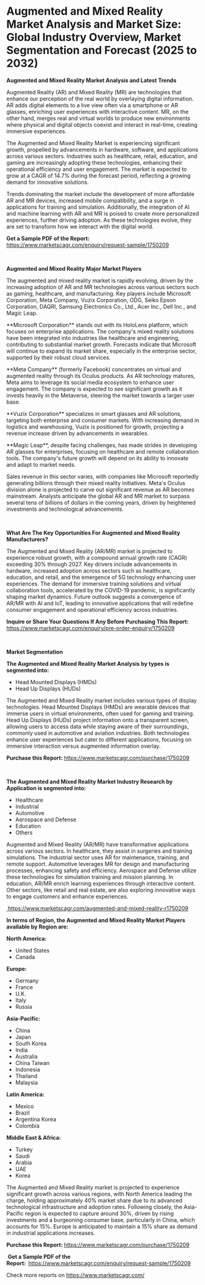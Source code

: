 <p><h1>Augmented and Mixed Reality Market Analysis and Market Size: Global Industry Overview, Market Segmentation and Forecast (2025 to 2032)</h1></p><p><strong>Augmented and Mixed Reality Market Analysis and Latest Trends</strong></p>
<p><p>Augmented Reality (AR) and Mixed Reality (MR) are technologies that enhance our perception of the real world by overlaying digital information. AR adds digital elements to a live view often via a smartphone or AR glasses, enriching user experiences with interactive content. MR, on the other hand, merges real and virtual worlds to produce new environments where physical and digital objects coexist and interact in real-time, creating immersive experiences.</p><p>The Augmented and Mixed Reality Market is experiencing significant growth, propelled by advancements in hardware, software, and applications across various sectors. Industries such as healthcare, retail, education, and gaming are increasingly adopting these technologies, enhancing their operational efficiency and user engagement. The market is expected to grow at a CAGR of 14.7% during the forecast period, reflecting a growing demand for innovative solutions.</p><p>Trends dominating the market include the development of more affordable AR and MR devices, increased mobile compatibility, and a surge in applications for training and simulation. Additionally, the integration of AI and machine learning with AR and MR is poised to create more personalized experiences, further driving adoption. As these technologies evolve, they are set to transform how we interact with the digital world.</p></p>
<p><strong>Get a Sample PDF of the Report:&nbsp;</strong> <a href="https://www.marketscagr.com/enquiry/request-sample/1750209?utm_campaign=2336&utm_medium=2&utm_source=Github&utm_content=ia&utm_term=07022025&utm_id=augmented-and-mixed-reality">https://www.marketscagr.com/enquiry/request-sample/1750209</a></p>
<p>&nbsp;</p>
<p><strong>Augmented and Mixed Reality Major Market Players</strong></p>
<p><p>The augmented and mixed reality market is rapidly evolving, driven by the increasing adoption of AR and MR technologies across various sectors such as gaming, healthcare, and manufacturing. Key players include Microsoft Corporation, Meta Company, Vuzix Corporation, ODG, Seiko Epson Corporation, DAQRI, Samsung Electronics Co., Ltd., Acer Inc., Dell Inc., and Magic Leap.</p><p>**Microsoft Corporation** stands out with its HoloLens platform, which focuses on enterprise applications. The company's mixed reality solutions have been integrated into industries like healthcare and engineering, contributing to substantial market growth. Forecasts indicate that Microsoft will continue to expand its market share, especially in the enterprise sector, supported by their robust cloud services.</p><p>**Meta Company** (formerly Facebook) concentrates on virtual and augmented reality through its Oculus products. As AR technology matures, Meta aims to leverage its social media ecosystem to enhance user engagement. The company is expected to see significant growth as it invests heavily in the Metaverse, steering the market towards a larger user base.</p><p>**Vuzix Corporation** specializes in smart glasses and AR solutions, targeting both enterprise and consumer markets. With increasing demand in logistics and warehousing, Vuzix is positioned for growth, projecting a revenue increase driven by advancements in wearables.</p><p>**Magic Leap**, despite facing challenges, has made strides in developing AR glasses for enterprises, focusing on healthcare and remote collaboration tools. The company's future growth will depend on its ability to innovate and adapt to market needs.</p><p>Sales revenue in this sector varies, with companies like Microsoft reportedly generating billions through their mixed reality initiatives. Meta's Oculus division alone is projected to carve out significant revenue as AR becomes mainstream. Analysts anticipate the global AR and MR market to surpass several tens of billions of dollars in the coming years, driven by heightened investments and technological advancements.</p></p>
<p>&nbsp;</p>
<p><strong>What Are The Key Opportunities For Augmented and Mixed Reality Manufacturers?</strong></p>
<p><p>The Augmented and Mixed Reality (AR/MR) market is projected to experience robust growth, with a compound annual growth rate (CAGR) exceeding 30% through 2027. Key drivers include advancements in hardware, increased adoption across sectors such as healthcare, education, and retail, and the emergence of 5G technology enhancing user experiences. The demand for immersive training solutions and virtual collaboration tools, accelerated by the COVID-19 pandemic, is significantly shaping market dynamics. Future outlook suggests a convergence of AR/MR with AI and IoT, leading to innovative applications that will redefine consumer engagement and operational efficiency across industries.</p></p>
<p><strong>Inquire or Share Your Questions If Any Before Purchasing This Report:</strong> <a href="https://www.marketscagr.com/enquiry/pre-order-enquiry/1750209?utm_campaign=2336&utm_medium=2&utm_source=Github&utm_content=ia&utm_term=07022025&utm_id=augmented-and-mixed-reality">https://www.marketscagr.com/enquiry/pre-order-enquiry/1750209</a></p>
<p>&nbsp;</p>
<p><strong>Market Segmentation</strong></p>
<p><strong>The Augmented and Mixed Reality Market Analysis by types is segmented into:</strong></p>
<p><ul><li>Head Mounted Displays (HMDs)</li><li>Head Up Displays (HUDs)</li></ul></p>
<p><p>The Augmented and Mixed Reality market includes various types of display technologies. Head Mounted Displays (HMDs) are wearable devices that immerse users in virtual environments, often used for gaming and training. Head Up Displays (HUDs) project information onto a transparent screen, allowing users to access data while staying aware of their surroundings, commonly used in automotive and aviation industries. Both technologies enhance user experiences but cater to different applications, focusing on immersive interaction versus augmented information overlay.</p></p>
<p><strong>Purchase this Report:&nbsp;</strong><a href="https://www.marketscagr.com/purchase/1750209?utm_campaign=2336&utm_medium=2&utm_source=Github&utm_content=ia&utm_term=07022025&utm_id=augmented-and-mixed-reality">https://www.marketscagr.com/purchase/1750209</a></p>
<p>&nbsp;</p>
<p><strong>The Augmented and Mixed Reality Market Industry Research by Application is segmented into:</strong></p>
<p><ul><li>Healthcare</li><li>Industrial</li><li>Automotive</li><li>Aerospace and Defense</li><li>Education</li><li>Others</li></ul></p>
<p><p>Augmented and Mixed Reality (AR/MR) have transformative applications across various sectors. In healthcare, they assist in surgeries and training simulations. The industrial sector uses AR for maintenance, training, and remote support. Automotive leverages MR for design and manufacturing processes, enhancing safety and efficiency. Aerospace and Defense utilize these technologies for simulation training and mission planning. In education, AR/MR enrich learning experiences through interactive content. Other sectors, like retail and real estate, are also exploring innovative ways to engage customers and enhance experiences.</p></p>
<p><a href="https://www.marketscagr.com/augmented-and-mixed-reality-r1750209?utm_campaign=2336&utm_medium=2&utm_source=Github&utm_content=ia&utm_term=07022025&utm_id=augmented-and-mixed-reality">&nbsp;https://www.marketscagr.com/augmented-and-mixed-reality-r1750209</a></p>
<p><strong>In terms of Region, the Augmented and Mixed Reality Market Players available by Region are:</strong></p>
<p>
    <p> <strong> North America: </strong>
        <ul>
            <li>United States</li>
            <li>Canada</li>
        </ul>
        </p> 
    <p> <strong> Europe: </strong>
        <ul>
            <li>Germany</li>
            <li>France</li>
            <li>U.K.</li>
            <li>Italy</li>
            <li>Russia</li>
        </ul>
        </p> 
    <p> <strong> Asia-Pacific: </strong>
        <ul>
            <li>China</li>
            <li>Japan</li>
            <li>South Korea</li>
            <li>India</li>
            <li>Australia</li>
            <li>China Taiwan</li>
            <li>Indonesia</li>
            <li>Thailand</li>
            <li>Malaysia</li>
        </ul>
        </p> 
    <p> <strong> Latin America: </strong>
        <ul>
            <li>Mexico</li>
            <li>Brazil</li>
            <li>Argentina Korea</li>
            <li>Colombia</li>
        </ul>
        </p> 
    <p> <strong> Middle East & Africa: </strong>
        <ul>
            <li>Turkey</li>
            <li>Saudi</li>
            <li>Arabia</li>
            <li>UAE</li>
            <li>Korea</li>
        </ul>
    </p>
    </p>
<p><p>The Augmented and Mixed Reality market is projected to experience significant growth across various regions, with North America leading the charge, holding approximately 40% market share due to its advanced technological infrastructure and adoption rates. Following closely, the Asia-Pacific region is expected to capture around 30%, driven by rising investments and a burgeoning consumer base, particularly in China, which accounts for 15%. Europe is anticipated to maintain a 15% share as demand in industrial applications increases.</p></p>
<p><strong>Purchase this Report: </strong><a href="https://www.marketscagr.com/purchase/1750209?utm_campaign=2336&utm_medium=2&utm_source=Github&utm_content=ia&utm_term=07022025&utm_id=augmented-and-mixed-reality">https://www.marketscagr.com/purchase/1750209</a></p>
<p>&nbsp;<strong>Get a Sample PDF of the Report:&nbsp;&nbsp;</strong><a href="https://www.marketscagr.com/enquiry/request-sample/1750209?utm_campaign=2336&utm_medium=2&utm_source=Github&utm_content=ia&utm_term=07022025&utm_id=augmented-and-mixed-reality">https://www.marketscagr.com/enquiry/request-sample/1750209</a></p>
<p><strong></strong></p>
<p>Check more reports on <a href="https://www.marketscagr.com/?utm_campaign=2336&utm_medium=2&utm_source=Github&utm_content=ia&utm_term=07022025&utm_id=augmented-and-mixed-reality">https://www.marketscagr.com/</a></p>
